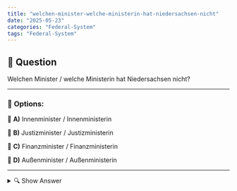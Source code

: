 ```yaml
---
title: "welchen-minister-welche-ministerin-hat-niedersachsen-nicht"
date: "2025-05-23"
categories: "Federal-System"
tags: "Federal-System"
---
```


## 📌 **Question**

Welchen Minister / welche Ministerin hat Niedersachsen nicht?



---

### 📝 **Options:**

🔘 **A)** Innenminister / Innenministerin

🔘 **B)** Justizminister / Justizministerin

🔘 **C)** Finanzminister / Finanzministerin

🔘 **D)** Außenminister / Außenministerin

---

<details>
  <summary>🔍 Show Answer</summary>

  <p>
💡  <b>Correct Answer:</b>  d
  </p>
  <p>
    📖<b>Explanation:</b>
    Niedersachsen ist ein deutsches Bundesland und hat wie jedes andere Bundesland eine Landesregierung, die aus verschiedenen Ministerien besteht. Diese Ministerien sind für unterschiedliche Bereiche wie Inneres, Justiz und Finanzen verantwortlich. Da Außenpolitik in Deutschland jedoch auf Bundesebene und nicht auf Landesebene geregelt wird, gibt es in den Landesregierungen, einschließlich der niedersächsischen, keinen Außenminister oder keine Außenministerin. Daher ist die korrekte Antwort auf die Frage "Welchen Minister / welche Ministerin hat Niedersachsen nicht?" d: Außenminister / Außenministerin.
  </p>
</details>
